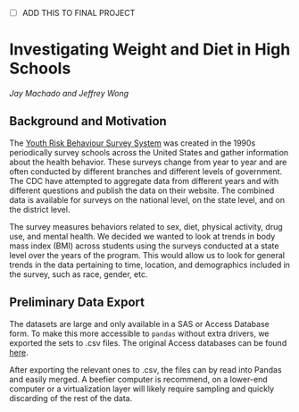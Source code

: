 - [ ] ADD THIS TO FINAL PROJECT

# Investigating Weight and Diet in High Schools
_Jay Machado and Jeffrey Wong_

## Background and Motivation

The [Youth Risk Behaviour Survey System](https://www.cdc.gov/healthyyouth/data/yrbs/overview.htm) was created in the 1990s periodically survey schools across the United States and gather information about the health behavior. These surveys change from year to year and are often conducted by different branches and different levels of government. The CDC have attempted to aggregate data from different years and with different questions and publish the data on their website. The combined data is available for surveys on the national level, on the state level, and on the district level.

The survey measures behaviors related to sex, diet, physical activity, drug use, and mental health. We decided we wanted to look at trends in body mass index (BMI) across students using the surveys conducted at a state level over the years of the program. This would allow us to look for general trends in the data pertaining to time, location, and demographics included in the survey, such as race, gender, etc. 

## Preliminary Data Export

The datasets are large and only available in a SAS or Access Database form. To make this more accessible to `pandas` without extra drivers, we exported the sets to .csv files. The original Access databases can be found [here](https://www.cdc.gov/healthyyouth/data/yrbs/data.htm). 

After exporting the relevant ones to .csv, the files can by read into Pandas and easily merged. A beefier computer is recommend, on a lower-end computer or a virtualization layer will likely require sampling and quickly discarding of the rest of the data.



